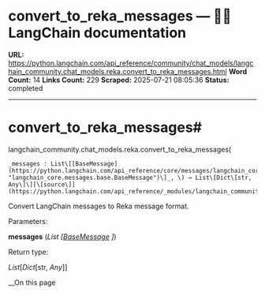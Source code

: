 # convert_to_reka_messages — 🦜🔗 LangChain  documentation

**URL:** https://python.langchain.com/api_reference/community/chat_models/langchain_community.chat_models.reka.convert_to_reka_messages.html
**Word Count:** 14
**Links Count:** 229
**Scraped:** 2025-07-21 08:05:36
**Status:** completed

---

# convert\_to\_reka\_messages\#

langchain\_community.chat\_models.reka.convert\_to\_reka\_messages\(

    _messages : List\[[BaseMessage](https://python.langchain.com/api_reference/core/messages/langchain_core.messages.base.BaseMessage.html#langchain_core.messages.base.BaseMessage "langchain_core.messages.base.BaseMessage")\]_, \) → List\[Dict\[str, Any\]\][\[source\]](https://python.langchain.com/api_reference/_modules/langchain_community/chat_models/reka.html#convert_to_reka_messages)\#     

Convert LangChain messages to Reka message format.

Parameters:     

**messages** \(_List_ _\[_[_BaseMessage_](https://python.langchain.com/api_reference/core/messages/langchain_core.messages.base.BaseMessage.html#langchain_core.messages.base.BaseMessage "langchain_core.messages.base.BaseMessage") _\]_\)

Return type:     

_List_\[_Dict_\[str, _Any_\]\]

__On this page